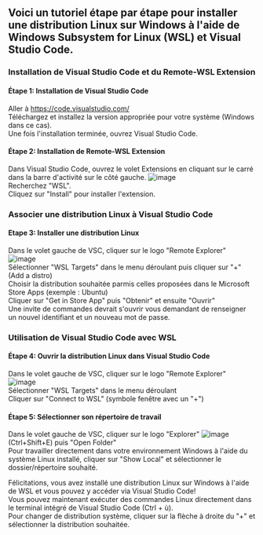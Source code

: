 ## Voici un tutoriel étape par étape pour installer une distribution Linux sur Windows à l'aide de Windows Subsystem for Linux (WSL) et Visual Studio Code.

### Installation de Visual Studio Code et du Remote-WSL Extension

#### Étape 1: Installation de Visual Studio Code

Aller à https://code.visualstudio.com/  
Téléchargez et installez la version appropriée pour votre système (Windows dans ce cas).  
Une fois l'installation terminée, ouvrez Visual Studio Code.  

#### Étape 2: Installation de Remote-WSL Extension

Dans Visual Studio Code, ouvrez le volet Extensions en cliquant sur le carré dans la barre d'activité sur le côté gauche. ![image](https://github.com/MaximeNaour/GenoTools/assets/55536880/21008143-d3d8-422c-9502-c9b32b70aa81)  
Recherchez "WSL".  
Cliquez sur "Install" pour installer l'extension.  

### Associer une distribution Linux à Visual Studio Code

#### Etape 3: Installer une distribution Linux

Dans le volet gauche de VSC, cliquer sur le logo "Remote Explorer" ![image](https://github.com/MaximeNaour/GenoTools/assets/55536880/43e2d994-4c58-492a-a068-2f76d72dc9e4)  
Sélectionner "WSL Targets" dans le menu déroulant puis cliquer sur "+" (Add a distro)  
Choisir la distribution souhaitée parmis celles proposées dans le Microsoft Store Apps (exemple : Ubuntu)  
Cliquer sur "Get in Store App" puis "Obtenir" et ensuite "Ouvrir"  
Une invite de commandes devrait s'ouvrir vous demandant de renseigner un nouvel identifiant et un nouveau mot de passe.   

### Utilisation de Visual Studio Code avec WSL

#### Étape 4: Ouvrir la distribution Linux dans Visual Studio Code

Dans le volet gauche de VSC, cliquer sur le logo "Remote Explorer" ![image](https://github.com/MaximeNaour/GenoTools/assets/55536880/43e2d994-4c58-492a-a068-2f76d72dc9e4)  
Sélectionner "WSL Targets" dans le menu déroulant  
Cliquer sur "Connect to WSL" (symbole fenêtre avec un "+")  

#### Étape 5: Sélectionner son répertoire de travail
Dans le volet gauche de VSC, cliquer sur le logo "Explorer" ![image](https://github.com/MaximeNaour/GenoTools/assets/55536880/1ee1c637-29b3-4f5f-8fba-9a5a39265bfd) (Ctrl+Shift+E) puis "Open Folder"  
Pour travailler directement dans votre environnement Windows à l'aide du système Linux installé, cliquer sur "Show Local" et sélectionner le dossier/répertoire souhaité.  

Félicitations, vous avez installé une distribution Linux sur Windows à l'aide de WSL et vous pouvez y accéder via Visual Studio Code!  
Vous pouvez maintenant exécuter des commandes Linux directement dans le terminal intégré de Visual Studio Code (Ctrl + ù).  
Pour changer de distribution système, cliquer sur la flèche à droite du "+" et sélectionner la distribution souhaitée.  

